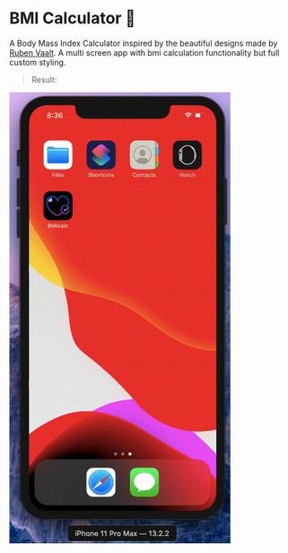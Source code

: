 # BMI Calculator 💪

A Body Mass Index Calculator inspired by the beautiful designs made by [Ruben Vaalt](https://dribbble.com/shots/4585382-Simple-BMI-Calculator). A multi screen app with bmi calculation functionality but full custom styling. 

> Result:

![alt text](https://github.com/deliciafernandes/Dels-app-directory/blob/master/BmiCalci/assets/images/result.gif)

